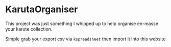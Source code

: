 # KarutaOrganiser

This project was just something I whipped up to help organise en-masse your karute collection.

Simple grab your export csv via `kspreadsheet` then import it into this website